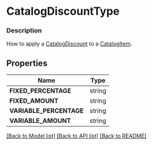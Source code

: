 # CatalogDiscountType


### Description

How to apply a [CatalogDiscount](#type-catalogdiscount) to a [CatalogItem](#type-catalogitem).

## Properties
Name | Type
------------ | -------------
**FIXED_PERCENTAGE** | string
**FIXED_AMOUNT** | string
**VARIABLE_PERCENTAGE** | string
**VARIABLE_AMOUNT** | string

[[Back to Model list]](../README.md#documentation-for-models) [[Back to API list]](../README.md#documentation-for-api-endpoints) [[Back to README]](../README.md)


